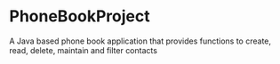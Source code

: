 # PhoneBookProject
A Java based phone book application that provides functions to create, read, delete, maintain and filter contacts

